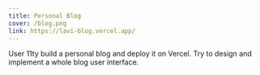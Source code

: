 ```yaml
---
title: Personal Blog
cover: /blog.png
link: https://lavi-blog.vercel.app/
---
```


User 11ty build a personal blog and deploy it on Vercel. Try to design and implement a whole blog user interface.
